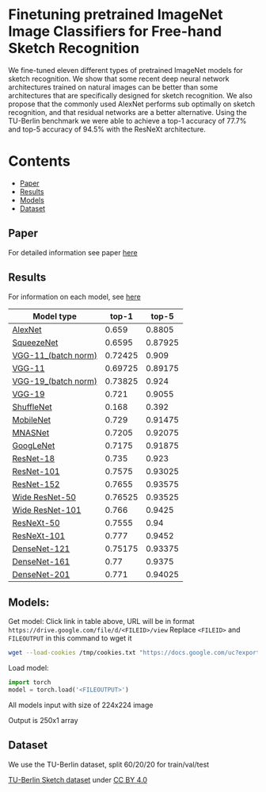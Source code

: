 # Finetuning pretrained ImageNet Image Classifiers for Free-hand Sketch Recognition

We fine-tuned eleven different types of pretrained ImageNet models for sketch recognition. We show that some recent deep neural network architectures trained on natural images can be better than some architectures that are specifically designed for sketch recognition. We also propose that the commonly used AlexNet performs sub optimally on sketch recognition, and that residual networks are a better alternative. Using the TU-Berlin benchmark we were able to achieve a top-1 accuracy of 77.7% and top-5 accuracy of 94.5% with the ResNeXt architecture.

# Contents
* [Paper](https://github.com/mwcheng21/sketch-classification#paper)
* [Results](https://github.com/mwcheng21/sketch-classification#results)
* [Models](https://github.com/mwcheng21/sketch-classification#models)
* [Dataset](https://github.com/mwcheng21/sketch-classification#dataset)


## Paper
For detailed information see paper [here](https://github.com/mwcheng21/sketch-classification/blob/main/FreehandSketchClassification.pdf)

## Results

For information on each model, see [here](https://pytorch.org/docs/stable/torchvision/models.html)

| Model type | top-1  | top-5  |
|------------|---|---|
|[AlexNet](https://drive.google.com/file/d/1-S2glVkseE-GCd9fjeeCxbys71i1HqFh/view?usp=sharing)       |0.659    |0.8805|
|[SqueezeNet](https://drive.google.com/file/d/1-vaCEBBqCPO6dSrOJawdXAViK-UmXFWP/view?usp=sharing)    |0.6595   |0.87925|
|[VGG-11_(batch norm)](https://drive.google.com/file/d/1-cCo9FNSL3EUPIJEPV-RDyl-QLHzE5Gm/view?usp=sharing)         |0.72425  |0.909|
|[VGG-11](https://drive.google.com/file/d/1-6WvcroMJXcBP1KUHVOGzLkiUnyo8tCD/view?usp=sharing) |0.69725  |0.89175|
|[VGG-19_(batch norm)](https://drive.google.com/file/d/1hsQV2zqyPxzuXxi1GwfC9kjMMAItdOfK/view?usp=sharing)         |0.73825  |0.924|
|[VGG-19](https://drive.google.com/file/d/1NQ9Nsgu96qSjBYW-lzTIW1U7yMMRoy0N/view?usp=sharing) |0.721  |0.9055|
|[ShuffleNet](https://drive.google.com/file/d/1-CBr2qc8xHAqtYuXKnEKrKOe6JySiQyx/view?usp=sharing)    |0.168    |0.392|
|[MobileNet](https://drive.google.com/file/d/1weqhBx0Rs4b7rfOQI8G9gHm8crBp1b3Y/view?usp=sharing)     |0.729    |0.91475|
|[MNASNet](https://drive.google.com/file/d/106PacomRKaiy8k47iOFUmsPlGekmFQ39/view?usp=sharing)       |0.7205   |0.92075|
|[GoogLeNet](https://drive.google.com/file/d/10S2v3TkP_9dHh-dXrO7uNj5f0nXZSpmT/view?usp=sharing)     |0.7175   |0.91875|
|[ResNet-18](https://drive.google.com/file/d/10Go0fA8TdjL66cKw6H5aHCXjknOyisuG/view?usp=sharing)        |0.735    |0.923|
|[ResNet-101](https://drive.google.com/file/d/1-BD8OWxYSDyng1Rynb9XaC1WsZB-1Oh2/view?usp=sharing) |0.7575  |0.93025|
|[ResNet-152](https://drive.google.com/file/d/1-BEdL-nblY9CFQj1mj5803R3_N2wd5rU/view?usp=sharing)     |0.7655  |0.93575|
|[Wide ResNet-50](https://drive.google.com/file/d/109MTLD6o8hYkfqS5dL-mv5XOd0njIwh0/view?usp=sharing)    |0.76525  |0.93525|
|[Wide ResNet-101](https://drive.google.com/file/d/1-K9NjtTn-Sp4MHFIfxNsRQrJiV5H9m6w/view?usp=sharing) |0.766  |0.9425|
|[ResNeXt-50](https://drive.google.com/file/d/1-LaeQCCzjcNpIb3Cu7pnuL2rfGj48DVc/view?usp=sharing)     |0.7555   |0.94|
|[ResNeXt-101](https://drive.google.com/file/d/1-R-E-xYqfOSkmmfCsTlYctdI-YSrcTAz/view?usp=sharing) |0.777  |0.9452|
|[DenseNet-121](https://drive.google.com/file/d/104mZmdDZFcVPLhQmNwlxWdTEcOmeZA4-/view?usp=sharing)     |0.75175  |0.93375|
|[DenseNet-161](https://drive.google.com/file/d/1-N7zlhRC5YqM1Y8beJKXdaBSRrl_9VO9/view?usp=sharing) |0.77  |0.9375|
|[DenseNet-201](https://drive.google.com/file/d/1-3hxZkYCAHmtwgH8HqxuHFXQuUxGOghG/view?usp=sharing)   |0.771  |0.94025|

## Models:
Get model:
Click link in table above, URL will be in format `https://drive.google.com/file/d/<FILEID>/view`
Replace `<FILEID>` and `FILEOUTPUT` in this command to wget it
```bash
wget --load-cookies /tmp/cookies.txt "https://docs.google.com/uc?export=download&confirm=$(wget --quiet --save-cookies /tmp/cookies.txt --keep-session-cookies --no-check-certificate 'https://docs.google.com/uc?export=download&id=<FILEID>' -O- | sed -rn 's/.*confirm=([0-9A-Za-z_]+).*/\1\n/p')&id=<FILEID>" -O <FILEOUTPUT> && rm -rf /tmp/cookies.txt
```

Load model:
```python
import torch
model = torch.load('<FILEOUTPUT>')
```
All models input with size of 224x224 image

Output is 250x1 array

## Dataset
We use the TU-Berlin dataset, split 60/20/20 for train/val/test

[TU-Berlin Sketch dataset](http://cybertron.cg.tu-berlin.de/eitz/projects/classifysketch/) under [CC BY 4.0](https://creativecommons.org/licenses/by/4.0/)
